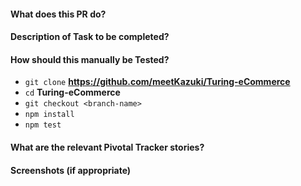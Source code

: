 #### What does this PR do?

#### Description of Task to be completed?

#### How should this manually be Tested?
- `git clone` __https://github.com/meetKazuki/Turing-eCommerce__
- `cd` **Turing-eCommerce**
- `git checkout <branch-name>`
- `npm install`
- `npm test`

#### What are the relevant Pivotal Tracker stories?

#### Screenshots (if appropriate)
